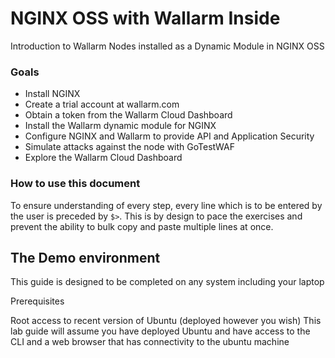 # NGINX OSS with Wallarm Inside
Introduction to Wallarm Nodes installed as a Dynamic Module in NGINX OSS

### Goals
* Install NGINX
* Create a trial account at wallarm.com
* Obtain a token from the Wallarm Cloud Dashboard
* Install the Wallarm dynamic module for NGINX
* Configure NGINX and Wallarm to provide API and Application Security
* Simulate attacks against the node with GoTestWAF
* Explore the Wallarm Cloud Dashboard

### How to use this document

To ensure understanding of every step, every line which is to be entered by the
user is preceded by `$>`. This is by design to pace the exercises and prevent
the ability to bulk copy and paste multiple lines at once.

## The Demo environment

This guide is designed to be completed on any system including your laptop

Prerequisites

Root access to recent version of Ubuntu (deployed however you wish)
This lab guide will assume you have deployed Ubuntu and have access to the CLI and a web browser that has connectivity to the ubuntu machine
